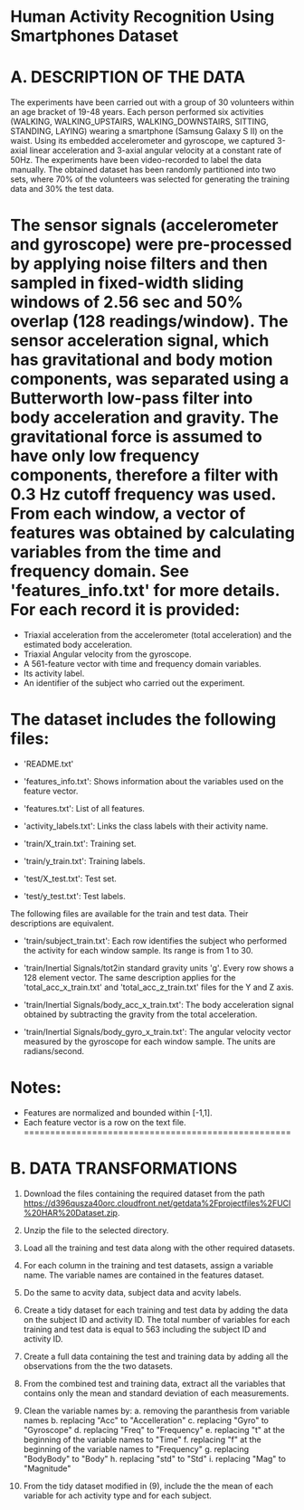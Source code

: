 
Human Activity Recognition Using Smartphones Dataset
====================================================

A. DESCRIPTION OF THE DATA
==========================

The experiments have been carried out with a group of 30 volunteers within an age bracket of 19-48 years. Each person performed six activities (WALKING, WALKING_UPSTAIRS, WALKING_DOWNSTAIRS, SITTING, STANDING, LAYING) wearing a smartphone (Samsung Galaxy S II) on the waist. Using its embedded accelerometer and gyroscope, we captured 3-axial linear acceleration and 3-axial angular velocity at a constant rate of 50Hz. The experiments have been video-recorded to label the data manually. The obtained dataset has been randomly partitioned into two sets, where 70% of the volunteers was selected for generating the training data and 30% the test data. 

The sensor signals (accelerometer and gyroscope) were pre-processed by applying noise filters and then sampled in fixed-width sliding windows of 2.56 sec and 50% overlap (128 readings/window). The sensor acceleration signal, which has gravitational and body motion components, was separated using a Butterworth low-pass filter into body acceleration and gravity. The gravitational force is assumed to have only low frequency components, therefore a filter with 0.3 Hz cutoff frequency was used. From each window, a vector of features was obtained by calculating variables from the time and frequency domain. See 'features_info.txt' for more details. 
For each record it is provided:
======================================

- Triaxial acceleration from the accelerometer (total acceleration) and the estimated body acceleration.
- Triaxial Angular velocity from the gyroscope. 
- A 561-feature vector with time and frequency domain variables. 
- Its activity label. 
- An identifier of the subject who carried out the experiment.

The dataset includes the following files:
=========================================

- 'README.txt'

- 'features_info.txt': Shows information about the variables used on the feature vector.

- 'features.txt': List of all features.

- 'activity_labels.txt': Links the class labels with their activity name.

- 'train/X_train.txt': Training set.

- 'train/y_train.txt': Training labels.

- 'test/X_test.txt': Test set.

- 'test/y_test.txt': Test labels.

The following files are available for the train and test data. Their descriptions are equivalent. 

- 'train/subject_train.txt': Each row identifies the subject who performed the activity for each window sample. Its range is from 1 to 30. 

- 'train/Inertial Signals/tot2in standard gravity units 'g'. Every row shows a 128 element vector. The same description applies for the 'total_acc_x_train.txt' and 'total_acc_z_train.txt' files for the Y and Z axis. 

- 'train/Inertial Signals/body_acc_x_train.txt': The body acceleration signal obtained by subtracting the gravity from the total acceleration. 

- 'train/Inertial Signals/body_gyro_x_train.txt': The angular velocity vector measured by the gyroscope for each window sample. The units are radians/second. 

Notes: 
======
- Features are normalized and bounded within [-1,1].
- Each feature vector is a row on the text file.
===================================================

B. DATA TRANSFORMATIONS
========================

1. Download the files containing the required dataset from the path https://d396qusza40orc.cloudfront.net/getdata%2Fprojectfiles%2FUCI%20HAR%20Dataset.zip.
2. Unzip the file to the selected directory.
3. Load all the training and test data along with the other required datasets.
4. For each column in the training and test datasets, assign a variable name. The variable names are contained in the features dataset.
5. Do the same to acvity data, subject data and acvity labels.
6. Create a tidy dataset for each training and test data by adding the data on the subject ID and activity ID. The total number of variables for each training and test data is equal to 563 including the subject ID and activity ID.
7. Create a full data containing the test and training data by adding all the observations from the the two datasets.
8. From the combined test and training data, extract all the variables that contains only the mean and standard deviation of each measurements.
9. Clean the variable names by:
	a. removing the paranthesis from variable names
	b. replacing "Acc" to "Accelleration"
	c. replacing "Gyro" to "Gyroscope"
	d. replacing "Freq" to "Frequency"
	e. replacing "t" at the beginning of the variable names to "Time"
	f. replacing "f" at the beginning of the variable names to "Frequency"
	g. replacing "BodyBody" to "Body"
	h. replacing "std" to "Std"
	i. replacing "Mag" to "Magnitude"

10. From the tidy dataset modified in (9), include the the mean of each variable for ach activity type  and for each subject.













